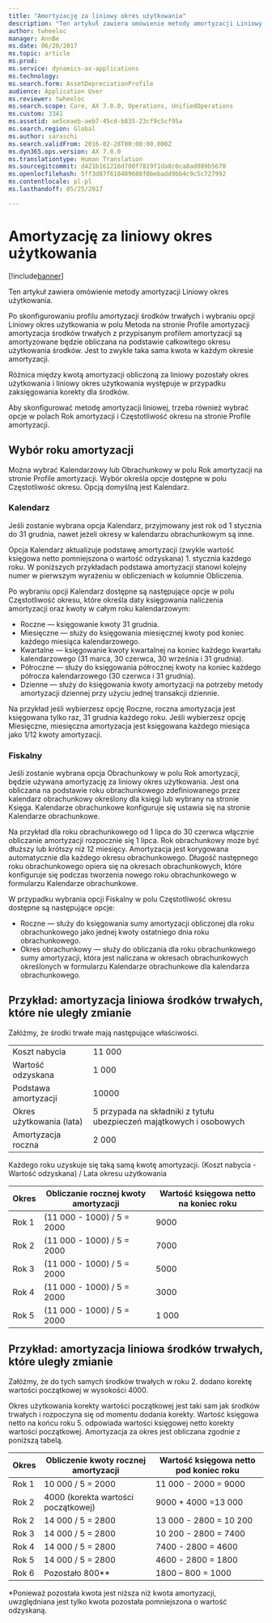 ```yaml
---
title: "Amortyzację za liniowy okres użytkowania"
description: "Ten artykuł zawiera omówienie metody amortyzacji Liniowy okres użytkowania."
author: twheeloc
manager: AnnBe
ms.date: 06/20/2017
ms.topic: article
ms.prod: 
ms.service: dynamics-ax-applications
ms.technology: 
ms.search.form: AssetDepreciationProfile
audience: Application User
ms.reviewer: twheeloc
ms.search.scope: Core, AX 7.0.0, Operations, UnifiedOperations
ms.custom: 3341
ms.assetid: ae5ceaeb-aeb7-45cd-b835-23cf9c5cf95a
ms.search.region: Global
ms.author: saraschi
ms.search.validFrom: 2016-02-28T00:00:00.000Z
ms.dyn365.ops.version: AX 7.0.0
ms.translationtype: Human Translation
ms.sourcegitcommit: d421b161216d700f7819f1da8c0ca8ad089b5670
ms.openlocfilehash: 5ff3d87f610489608f0bebadd9bb4c9c5c727992
ms.contentlocale: pl-pl
ms.lasthandoff: 05/25/2017

---
```


# <a name="straight-line-service-life-depreciation"></a>Amortyzację za liniowy okres użytkowania

[!include[banner](../includes/banner.md)]


Ten artykuł zawiera omówienie metody amortyzacji Liniowy okres użytkowania.

Po skonfigurowaniu profilu amortyzacji środków trwałych i wybraniu opcji Liniowy okres użytkowania w polu Metoda na stronie Profile amortyzacji amortyzacja środków trwałych z przypisanym profilem amortyzacji są amortyzowane będzie obliczana na podstawie całkowitego okresu użytkowania środków. Jest to zwykle taka sama kwota w każdym okresie amortyzacji. 

Różnica między kwotą amortyzacji obliczoną za liniowy pozostały okres użytkowania i liniowy okres użytkowania występuje w przypadku zaksięgowania korekty dla środków. 

Aby skonfigurować metodę amortyzacji liniowej, trzeba również wybrać opcje w polach Rok amortyzacji i Częstotliwość okresu na stronie Profile amortyzacji.

## <a name="select-a-depreciation-year"></a>Wybór roku amortyzacji
Można wybrać Kalendarzowy lub Obrachunkowy w polu Rok amortyzacji na stronie Profile amortyzacji. Wybór określa opcje dostępne w polu Częstotliwość okresu. Opcją domyślną jest Kalendarz.

### <a name="calendar"></a>Kalendarz

Jeśli zostanie wybrana opcja Kalendarz, przyjmowany jest rok od 1 stycznia do 31 grudnia, nawet jeżeli okresy w kalendarzu obrachunkowym są inne. 

Opcja Kalendarz aktualizuje podstawę amortyzacji (zwykle wartość księgowa netto pomniejszona o wartość odzyskana) 1. stycznia każdego roku. W poniższych przykładach podstawa amortyzacji stanowi kolejny numer w pierwszym wyrażeniu w obliczeniach w kolumnie Obliczenia. 

Po wybraniu opcji Kalendarz dostępne są następujące opcje w polu Częstotliwość okresu, które określa daty księgowania naliczenia amortyzacji oraz kwoty w całym roku kalendarzowym:
-   Roczne — księgowanie kwoty 31 grudnia.
-   Miesięczne — służy do księgowania miesięcznej kwoty pod koniec każdego miesiąca kalendarzowego.
-   Kwartalne — księgowanie kwoty kwartalnej na koniec każdego kwartału kalendarzowego (31 marca, 30 czerwca, 30 września i 31 grudnia).
-   Półroczne — służy do księgowania półrocznej kwoty na koniec każdego półrocza kalendarzowego (30 czerwca i 31 grudnia).
-   Dzienne — służy do księgowania kwoty amortyzacji na potrzeby metody amortyzacji dziennej przy użyciu jednej transakcji dziennie.

Na przykład jeśli wybierzesz opcję Roczne, roczna amortyzacja jest księgowana tylko raz, 31 grudnia każdego roku. Jeśli wybierzesz opcję Miesięczne, miesięczna amortyzacja jest księgowana każdego miesiąca jako 1/12 kwoty amortyzacji.

### <a name="fiscal"></a>Fiskalny

Jeśli zostanie wybrana opcja Obrachunkowy w polu Rok amortyzacji, będzie używana amortyzację za liniowy okres użytkowania. Jest ona obliczana na podstawie roku obrachunkowego zdefiniowanego przez kalendarz obrachunkowy określony dla księgi lub wybrany na stronie Księga. Kalendarze obrachunkowe konfiguruje się ustawia się na stronie Kalendarze obrachunkowe.

Na przykład dla roku obrachunkowego od 1 lipca do 30 czerwca włącznie obliczanie amortyzacji rozpocznie się 1 lipca. Rok obrachunkowy może być dłuższy lub krótszy niż 12 miesięcy. Amortyzacja jest korygowana automatycznie dla każdego okresu obrachunkowego. Długość następnego roku obrachunkowego opiera się na okresach obrachunkowych, które konfiguruje się podczas tworzenia nowego roku obrachunkowego w formularzu Kalendarze obrachunkowe. 

W przypadku wybrania opcji Fiskalny w polu Częstotliwość okresu dostępne są następujące opcje:
-   Roczne — służy do księgowania sumy amortyzacji obliczonej dla roku obrachunkowego jako jednej kwoty ostatniego dnia roku obrachunkowego.
-   Okres obrachunkowy — służy do obliczania dla roku obrachunkowego sumy amortyzacji, która jest naliczana w okresach obrachunkowych określonych w formularzu Kalendarze obrachunkowe dla kalendarza obrachunkowego.

## <a name="example-straight-line-depreciation-of-an-unchanged-fixed-asset"></a>Przykład: amortyzacja liniowa środków trwałych, które nie uległy zmianie
Załóżmy, że środki trwałe mają następujące właściwości.

|                     |        |
|---------------------|--------|
| Koszt nabycia    | 11 000 |
| Wartość odzyskana       | 1 000  |
| Podstawa amortyzacji   | 10000 |
| Okres użytkowania (lata)  | 5 przypada na składniki z tytułu ubezpieczeń majątkowych i osobowych      |
| Amortyzacja roczna | 2 000  |

Każdego roku uzyskuje się taką samą kwotę amortyzacji. (Koszt nabycia - Wartość odzyskana) / Lata okresu użytkowania

| Okres | Obliczanie rocznej kwoty amortyzacji | Wartość księgowa netto na koniec roku |
|--------|-------------------------------------------|---------------------------------------|
| Rok 1 | (11 000 - 1000) / 5 = 2000              | 9000                                 |
| Rok 2 | (11 000 - 1000) / 5 = 2000              | 7000                                 |
| Rok 3 | (11 000 - 1000) / 5 = 2000              | 5000                                 |
| Rok 4 | (11 000 - 1000) / 5 = 2000              | 3000                                 |
| Rok 5 | (11 000 - 1000) / 5 = 2000              | 1 000                                 |

## <a name="example-straight-line-depreciation-of-a-modified-fixed-asset"></a> Przykład: amortyzacja liniowa środków trwałych, które uległy zmianie

Załóżmy, że do tych samych środków trwałych w roku 2. dodano korektę wartości początkowej w wysokości 4000. 

Okres użytkowania korekty wartości początkowej jest taki sam jak środków trwałych i rozpoczyna się od momentu dodania korekty. Wartość księgowa netto na końcu roku 5. odpowiada wartości księgowej netto korekty wartości początkowej. Amortyzacja za okres jest obliczana zgodnie z poniższą tabelą.

| Okres | Obliczenie kwoty rocznej amortyzacji | Wartość księgowa netto pod koniec roku |
|--------|-------------------------------------------|---------------------------------------|
| Rok 1 | 10 000 / 5 = 2000                        | 11 000 - 2000 = 9000                |
| Rok 2 | 4000 (korekta wartości początkowej)            | 9000 + 4000 =13 000                 |
| Rok 2 | 14 000 / 5 = 2800                        | 13 000 - 2800 = 10 200               |
| Rok 3 | 14 000 / 5 = 2800                        | 10 200 - 2800 = 7400                |
| Rok 4 | 14 000 / 5 = 2800                        | 7400 - 2800 = 4600                 |
| Rok 5 | 14 000 / 5 = 2800                        | 4600 - 2800 = 1800                 |
| Rok 6 | Pozostało 800*\*                           | 1800 – 800 = 1000                   |

\*Ponieważ pozostała kwota jest niższa niż kwota amortyzacji, uwzględniana jest tylko kwota pozostała pomniejszona o wartość odzyskaną.






